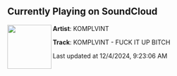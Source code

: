 ## Currently Playing on SoundCloud

[<img align="left" width="100" src="https://i1.sndcdn.com/artworks-kiPSFZyffZ8sUBHb-crRRvA-t500x500.png">](https://soundcloud.com/komplvintmusic/komplvint-fuck-it-up-bitch?in=saxurn/sets/nnn-2024-naughty)

**Artist**: KOMPLVINT 

**Track**: KOMPLVINT - FUCK IT UP BITCH

Last updated at 12/4/2024, 9:23:06 AM
